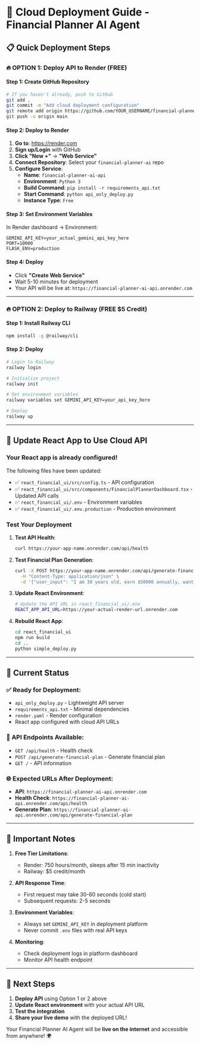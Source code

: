 # 🚀 Cloud Deployment Guide - Financial Planner AI Agent

## 📋 Quick Deployment Steps

### 🔥 **OPTION 1: Deploy API to Render (FREE)**

#### Step 1: Create GitHub Repository
```bash
# If you haven't already, push to GitHub
git add .
git commit -m "Add cloud deployment configuration"
git remote add origin https://github.com/YOUR_USERNAME/financial-planner-ai.git
git push -u origin main
```

#### Step 2: Deploy to Render
1. **Go to**: https://render.com
2. **Sign up/Login** with GitHub
3. **Click "New +"** → **"Web Service"**
4. **Connect Repository**: Select your `financial-planner-ai` repo
5. **Configure Service**:
   - **Name**: `financial-planner-ai-api`
   - **Environment**: `Python 3`
   - **Build Command**: `pip install -r requirements_api.txt`
   - **Start Command**: `python api_only_deploy.py`
   - **Instance Type**: `Free`

#### Step 3: Set Environment Variables
In Render dashboard → Environment:
```
GEMINI_API_KEY=your_actual_gemini_api_key_here
PORT=10000
FLASK_ENV=production
```

#### Step 4: Deploy
- Click **"Create Web Service"**
- Wait 5-10 minutes for deployment
- Your API will be live at: `https://financial-planner-ai-api.onrender.com`

---

### 🔥 **OPTION 2: Deploy to Railway (FREE $5 Credit)**

#### Step 1: Install Railway CLI
```bash
npm install -g @railway/cli
```

#### Step 2: Deploy
```bash
# Login to Railway
railway login

# Initialize project
railway init

# Set environment variables
railway variables set GEMINI_API_KEY=your_api_key_here

# Deploy
railway up
```

---

## 🔧 **Update React App to Use Cloud API**

### Your React app is already configured! 

The following files have been updated:
- ✅ `react_financial_ui/src/config.ts` - API configuration
- ✅ `react_financial_ui/src/components/FinancialPlannerDashboard.tsx` - Updated API calls
- ✅ `react_financial_ui/.env` - Environment variables
- ✅ `react_financial_ui/.env.production` - Production environment

### Test Your Deployment

1. **Test API Health**:
   ```bash
   curl https://your-app-name.onrender.com/api/health
   ```

2. **Test Financial Plan Generation**:
   ```bash
   curl -X POST https://your-app-name.onrender.com/api/generate-financial-plan \
     -H "Content-Type: application/json" \
     -d '{"user_input": "I am 30 years old, earn $50000 annually, want to retire at 60"}'
   ```

3. **Update React Environment**:
   ```bash
   # Update the API URL in react_financial_ui/.env
   REACT_APP_API_URL=https://your-actual-render-url.onrender.com
   ```

4. **Rebuild React App**:
   ```bash
   cd react_financial_ui
   npm run build
   cd ..
   python simple_deploy.py
   ```

---

## 🎯 **Current Status**

### ✅ **Ready for Deployment**:
- `api_only_deploy.py` - Lightweight API server
- `requirements_api.txt` - Minimal dependencies
- `render.yaml` - Render configuration
- React app configured with cloud API URLs

### 🔄 **API Endpoints Available**:
- `GET /api/health` - Health check
- `POST /api/generate-financial-plan` - Generate financial plan
- `GET /` - API information

### 🌐 **Expected URLs After Deployment**:
- **API**: `https://financial-planner-ai-api.onrender.com`
- **Health Check**: `https://financial-planner-ai-api.onrender.com/api/health`
- **Generate Plan**: `https://financial-planner-ai-api.onrender.com/api/generate-financial-plan`

---

## 🚨 **Important Notes**

1. **Free Tier Limitations**:
   - Render: 750 hours/month, sleeps after 15 min inactivity
   - Railway: $5 credit/month

2. **API Response Time**:
   - First request may take 30-60 seconds (cold start)
   - Subsequent requests: 2-5 seconds

3. **Environment Variables**:
   - Always set `GEMINI_API_KEY` in deployment platform
   - Never commit `.env` files with real API keys

4. **Monitoring**:
   - Check deployment logs in platform dashboard
   - Monitor API health endpoint

---

## 🎉 **Next Steps**

1. **Deploy API** using Option 1 or 2 above
2. **Update React environment** with your actual API URL
3. **Test the integration** 
4. **Share your live demo** with the deployed URL!

Your Financial Planner AI Agent will be **live on the internet** and accessible from anywhere! 🌍
